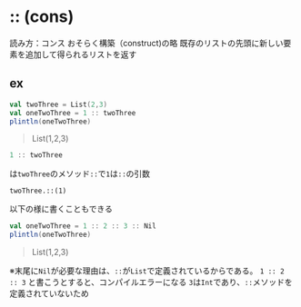 # :: (cons)

読み方：コンス
おそらく構築（construct)の略
既存のリストの先頭に新しい要素を追加して得られるリストを返す

## ex

```scala
val twoThree = List(2,3)
val oneTwoThree = 1 :: twoThree
plintln(oneTwoThree)
```
> List(1,2,3)

```scala
1 :: twoThree
```
は`twoThree`のメソッド`::`で`1`は`::`の引数
```
twoThree.::(1)
```

以下の様に書くこともできる
```scala
val oneTwoThree = 1 :: 2 :: 3 :: Nil
plintln(oneTwoThree)
```
> List(1,2,3)

※末尾に`Nil`が必要な理由は、`::`が`List`で定義されているからである。
`1 :: 2 :: 3` と書こうとすると、コンパイルエラーになる
`3`は`Int`であり、`::`メソッドを定義されていないため